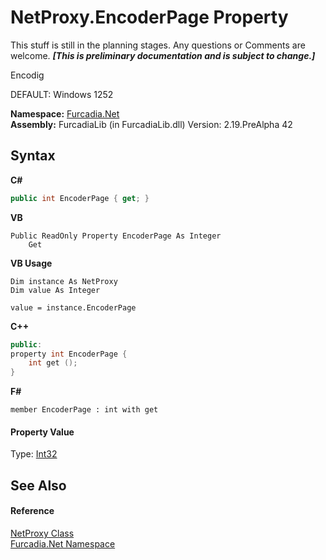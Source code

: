# NetProxy.EncoderPage Property 
This stuff is still in the planning stages. Any questions or Comments are welcome. _**\[This is preliminary documentation and is subject to change.\]**_

Encodig 

 DEFAULT: Windows 1252

**Namespace:**&nbsp;<a href="N_Furcadia_Net">Furcadia.Net</a><br />**Assembly:**&nbsp;FurcadiaLib (in FurcadiaLib.dll) Version: 2.19.PreAlpha 42

## Syntax

**C#**<br />
``` C#
public int EncoderPage { get; }
```

**VB**<br />
``` VB
Public ReadOnly Property EncoderPage As Integer
	Get
```

**VB Usage**<br />
``` VB Usage
Dim instance As NetProxy
Dim value As Integer

value = instance.EncoderPage

```

**C++**<br />
``` C++
public:
property int EncoderPage {
	int get ();
}
```

**F#**<br />
``` F#
member EncoderPage : int with get

```


#### Property Value
Type: <a href="http://msdn2.microsoft.com/en-us/library/td2s409d" target="_blank">Int32</a>

## See Also


#### Reference
<a href="T_Furcadia_Net_NetProxy">NetProxy Class</a><br /><a href="N_Furcadia_Net">Furcadia.Net Namespace</a><br />